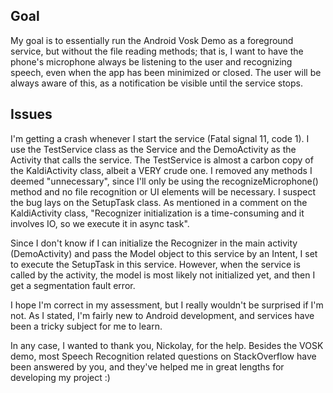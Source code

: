 ## Goal
My goal is to essentially run the Android Vosk Demo as a foreground service, but without the file reading methods; that is, I want to have the phone's microphone always be listening to the user and recognizing speech, even when the app has been minimized or closed. The user will be always aware of this, as a notification be visible until the service stops.

## Issues

I'm getting a crash whenever I start the service (Fatal signal 11, code 1). I use the TestService class as the Service and the DemoActivity as the Activity that calls the service. The TestService is almost a carbon copy of the KaldiActivity class, albeit a VERY crude one.
I removed any methods I deemed "unnecessary", since I'll only be using the recognizeMicrophone() method and no file recognition or UI elements will be necessary.
I suspect the bug lays on the SetupTask class. As mentioned in a comment on the KaldiActivity class, "Recognizer initialization is a time-consuming and it involves IO, so we execute it in async task".

Since I don't know if I can initialize the Recognizer in the main activity (DemoActivity) and pass the Model object to this service by an Intent, I set to execute the SetupTask in this service. However, when the service is called by the activity, the model is most likely not initialized yet, and then I get a segmentation fault error.

I hope I'm correct in my assessment, but I really wouldn't be surprised if I'm not. As I stated, I'm fairly new to Android development, and services have been a tricky subject for me to learn.

In any case, I wanted to thank you, Nickolay, for the help. Besides the VOSK demo, most Speech Recognition related questions on StackOverflow have been answered by you, and they've helped me in great lengths for developing my project :)
